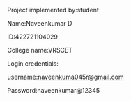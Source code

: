 Project implemented by:student

Name:Naveenkumar D

ID:422721104029

College name:VRSCET

Login credentials:

username:naveenkuma045r@gmail.com

Password:naveenkumar@12345
